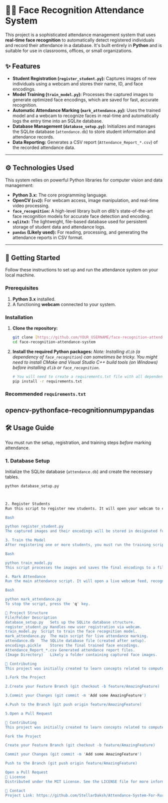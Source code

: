 # 🧑‍💻 Face Recognition Attendance System

This project is a sophisticated attendance management system that uses **real-time face recognition** to automatically detect registered individuals and record their attendance in a database. It's built entirely in **Python** and is suitable for use in classrooms, offices, or small organizations.

## ✨ Features

* **Student Registration (`register_student.py`):** Captures images of new individuals using a webcam and stores their name, ID, and face encodings.
* **Model Training (`train_model.py`):** Processes the captured images to generate optimized face encodings, which are saved for fast, accurate recognition.
* **Automatic Attendance Marking (`mark_attendance.py`):** Uses the trained model and a webcam to recognize faces in real-time and automatically logs the entry time into an SQLite database.
* **Database Management (`database_setup.py`):** Initializes and manages the SQLite database (`attendance.db`) to store student information and attendance records.
* **Data Reporting:** Generates a CSV report (`Attendance_Report_*.csv`) of the recorded attendance data.

---

## ⚙️ Technologies Used

This system relies on powerful Python libraries for computer vision and data management:

* **Python 3.x:** The core programming language.
* **OpenCV (`cv2`):** For webcam access, image manipulation, and real-time video processing.
* **`face_recognition`:** A high-level library built on dlib's state-of-the-art face recognition models for accurate face detection and encoding.
* **`sqlite3`:** The lightweight, file-based database used for persistent storage of student data and attendance logs.
* **`pandas` (Likely used):** For reading, processing, and generating the attendance reports in CSV format.

---

## 🚀 Getting Started

Follow these instructions to set up and run the attendance system on your local machine.

### Prerequisites

1.  **Python 3.x** installed.
2.  A functioning **webcam** connected to your system.

### Installation

1.  **Clone the repository:**
    ```bash
    git clone [https://github.com/YOUR_USERNAME/face-recognition-attendance-system.git](https://github.com/YOUR_USERNAME/face-recognition-attendance-system.git)
    cd face-recognition-attendance-system
    ```

2.  **Install the required Python packages:**
    *Note: Installing `dlib` (a dependency of `face_recognition`) can sometimes be tricky. You might need to install CMake and Visual Studio C++ build tools (on Windows) before installing `dlib` or `face_recognition`.*

    ```bash
    # You will need to create a requirements.txt file with all dependencies
    pip install -r requirements.txt
    ```

### Recommended `requirements.txt`





opencv-pythonface-recognitionnumpypandas
---

## 🛠️ Usage Guide

You must run the setup, registration, and training steps *before* marking attendance.

### 1. Database Setup

Initialize the SQLite database (`attendance.db`) and create the necessary tables.

```bash
python database_setup.py



2. Register Students
Run this script to register new students. It will open your webcam to capture their face data. Follow the on-screen prompts to enter the student's name and ID.

Bash

python register_student.py
The captured images and their encodings will be stored in designated folders/files (e.g., encodings.pickle).

3. Train the Model
After registering one or more students, you must run the training script to optimize the face encodings for recognition.

Bash

python train_model.py
This script processes the images and saves the final encodings to a file (like encodings.pickle) which mark_attendance.py will use.

4. Mark Attendance
Run the main attendance script. It will open a live webcam feed, recognize registered faces, and log the attendance time in the attendance.db file.

Bash

python mark_attendance.py
To stop the script, press the 'q' key.

📂 Project Structure
File/Folder	Description
database_setup.py	Sets up the SQLite database structure.
register_student.py	Handles new user registration via webcam.
train_model.py	Script to train the face recognition model.
mark_attendance.py	The main script for live attendance marking.
attendance.db	The SQLite database file (created after setup).
encodings.pickle	Stores the final trained face encodings.
Attendance_Report_*.csv	Generated attendance report files.
(Image Directory)	Likely a folder containing captured face images.

🤝 Contributing
This project was initially created to learn concepts related to computer vision and database management. Feel free to fork the repository, suggest improvements, or fix bugs!

1.Fork the Project

2.Create your Feature Branch (git checkout -b feature/AmazingFeature)

3.Commit your Changes (git commit -m 'Add some AmazingFeature')

4.Push to the Branch (git push origin feature/AmazingFeature)

5.Open a Pull Request

🤝 Contributing
This project was initially created to learn concepts related to computer vision and database management. Feel free to fork the repository, suggest improvements, or fix bugs!

Fork the Project

Create your Feature Branch (git checkout -b feature/AmazingFeature)

Commit your Changes (git commit -m 'Add some AmazingFeature')

Push to the Branch (git push origin feature/AmazingFeature)

Open a Pull Request
📜 License
Distributed under the MIT License. See the LICENSE file for more information.

👤 Contact
Project Link: https://github.com/StellarDaksh/Attendance-System-For-Rural-Areas
